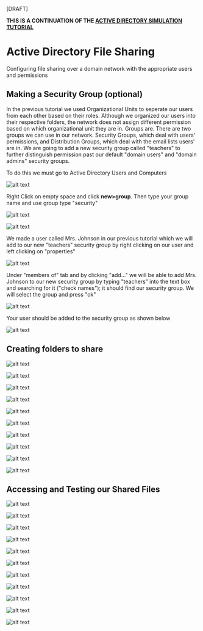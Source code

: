 [DRAFT]

**THIS IS A CONTINUATION OF THE [ACTIVE DIRECTORY SIMULATION TUTORIAL](https://github.com/Cham0i/AD-creation-Azure)**

# Active Directory File Sharing

Configuring file sharing over a domain network with the appropriate users and permissions

## Making a Security Group (optional)

In the previous tutorial we used Organizational Units to seperate our users from each other based on their roles. Although we organized our users into their respective folders, the network does not assign different permission based on which organizational unit they are in. Groups are. There are two groups we can use in our network. Security Groups, which deal with users' permissions, and Distribution Groups, which deal with the email lists users' are in. We are going to add a new security group called "teachers" to further distinguish permission past our default "domain users" and "domain admins" security groups.

To do this we must go to Active Directory Users and Computers

![alt text](https://github.com/Cham0i/AD-File-Sharing/blob/main/Filesharing_pics/1.png)

Right Click on empty space and click **new>group**. Then type your group name and use group type "security"

![alt text](https://github.com/Cham0i/AD-File-Sharing/blob/main/Filesharing_pics/2.png)

![alt text](https://github.com/Cham0i/AD-File-Sharing/blob/main/Filesharing_pics/3.png)

We made a user called Mrs. Johnson in our previous tutorial which we will add to our new "teachers" security group by right clicking on our user and left clicking on "properties"

![alt text](https://github.com/Cham0i/AD-File-Sharing/blob/main/Filesharing_pics/4.png)

Under "members of" tab and by clicking "add..." we will be able to add Mrs. Johnson to our new security group by typing "teachers" into the text box and searching for it ("check names"); it should find our security group. We will select the group and press "ok" 

![alt text](https://github.com/Cham0i/AD-File-Sharing/blob/main/Filesharing_pics/5.png)

Your user should be added to the security group as shown below

![alt text](https://github.com/Cham0i/AD-File-Sharing/blob/main/Filesharing_pics/6.png)

## Creating folders to share

![alt text](https://github.com/Cham0i/AD-File-Sharing/blob/main/Filesharing_pics/7.png)

![alt text](https://github.com/Cham0i/AD-File-Sharing/blob/main/Filesharing_pics/8.png)

![alt text](https://github.com/Cham0i/AD-File-Sharing/blob/main/Filesharing_pics/9.png)

![alt text](https://github.com/Cham0i/AD-File-Sharing/blob/main/Filesharing_pics/10.png)

![alt text](https://github.com/Cham0i/AD-File-Sharing/blob/main/Filesharing_pics/11.png)

![alt text](https://github.com/Cham0i/AD-File-Sharing/blob/main/Filesharing_pics/12.png)

![alt text](https://github.com/Cham0i/AD-File-Sharing/blob/main/Filesharing_pics/13.png)

![alt text](https://github.com/Cham0i/AD-File-Sharing/blob/main/Filesharing_pics/14.png)

![alt text](https://github.com/Cham0i/AD-File-Sharing/blob/main/Filesharing_pics/15.png)

![alt text](https://github.com/Cham0i/AD-File-Sharing/blob/main/Filesharing_pics/16.png)

## Accessing and Testing our Shared Files 

![alt text](https://github.com/Cham0i/AD-File-Sharing/blob/main/Filesharing_pics/17.png)

![alt text](https://github.com/Cham0i/AD-File-Sharing/blob/main/Filesharing_pics/19.png)

![alt text](https://github.com/Cham0i/AD-File-Sharing/blob/main/Filesharing_pics/20.png)

![alt text](https://github.com/Cham0i/AD-File-Sharing/blob/main/Filesharing_pics/21.png)

![alt text](https://github.com/Cham0i/AD-File-Sharing/blob/main/Filesharing_pics/22.png)

![alt text](https://github.com/Cham0i/AD-File-Sharing/blob/main/Filesharing_pics/23.png)

![alt text](https://github.com/Cham0i/AD-File-Sharing/blob/main/Filesharing_pics/24.png)

![alt text](https://github.com/Cham0i/AD-File-Sharing/blob/main/Filesharing_pics/25.png)

![alt text](https://github.com/Cham0i/AD-File-Sharing/blob/main/Filesharing_pics/26.png)

![alt text](https://github.com/Cham0i/AD-File-Sharing/blob/main/Filesharing_pics/27.png)

![alt text](https://github.com/Cham0i/AD-File-Sharing/blob/main/Filesharing_pics/28.png)
